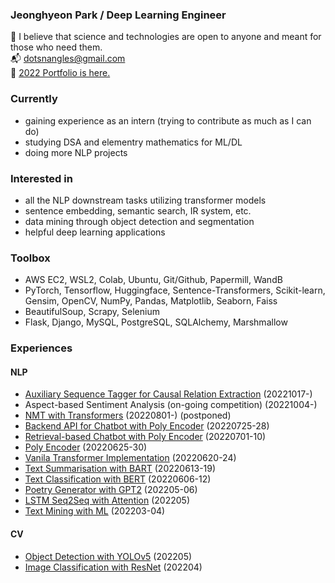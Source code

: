 ### Jeonghyeon Park / Deep Learning Engineer

:pray: I believe that science and technologies are open to anyone and meant for those who need them.  
:mailbox_with_mail: dotsnangles@gmail.com  
:open_file_folder: [2022 Portfolio is here.](https://github.com/dotsnangles/2022-Portfolio)

### Currently

- gaining experience as an intern (trying to contribute as much as I can do)
- studying DSA and elementry mathematics for ML/DL
- doing more NLP projects

### Interested in

- all the NLP downstream tasks utilizing transformer models
- sentence embedding, semantic search, IR system, etc.
- data mining through object detection and segmentation
- helpful deep learning applications

### Toolbox
- AWS EC2, WSL2, Colab, Ubuntu, Git/Github, Papermill, WandB
- PyTorch, Tensorflow, Huggingface, Sentence-Transformers, Scikit-learn, Gensim, OpenCV, NumPy, Pandas, Matplotlib, Seaborn, Faiss
- BeautifulSoup, Scrapy, Selenium
- Flask, Django, MySQL, PostgreSQL, SQLAlchemy, Marshmallow

### Experiences

#### NLP
- [Auxiliary Sequence Tagger for Causal Relation Extraction]([https://github.com/dotsnangles/causal-relation-extractor](https://github.com/dotsnangles/auxiliary-sequence-tagger-for-causal-relation-extraction)) (20221017-)
- Aspect-based Sentiment Analysis (on-going competition) (20221004-)
- [NMT with Transformers](https://github.com/dotsnangles/NMT-with-transformers) (20220801-) (postponed)
- [Backend API for Chatbot with Poly Encoder](https://github.com/dotsnangles/backend-api-for-chatbot-with-Poly-Encoder) (20220725-28)
- [Retrieval-based Chatbot with Poly Encoder](https://github.com/dotsnangles/retrieval-based-chatbot-with-Poly-Encoder) (20220701-10)
- [Poly Encoder](https://github.com/dotsnangles/Poly-Encoder) (20220625-30)
- [Vanila Transformer Implementation](https://github.com/dotsnangles/vanila-transformer-implementation) (20220620-24)
- [Text Summarisation with BART](https://github.com/dotsnangles/text-summarisation-with-BART) (20220613-19)
- [Text Classification with BERT](https://github.com/dotsnangles/text-classification-with-BERT) (20220606-12)
- [Poetry Generator with GPT2](https://github.com/dotsnangles/poetry-generator-with-GPT2) (202205-06)
- [LSTM Seq2Seq with Attention](https://github.com/dotsnangles/LSTM-Seq2Seq-with-Attention) (202205)
- [Text Mining with ML](https://github.com/dotsnangles/text-mining-with-ML) (202203-04)

#### CV
- [Object Detection with YOLOv5](https://github.com/dotsnangles/object-detection-with-YOLOv5) (202205)
- [Image Classification with ResNet](https://github.com/dotsnangles/image-classification-with-ResNet) (202204)
